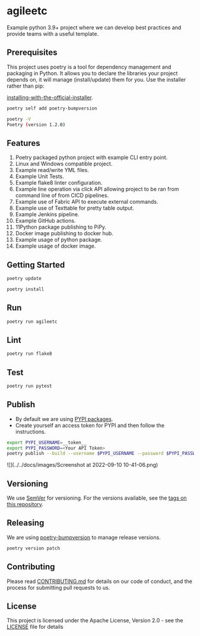 # agileetc

Example python 3.9+ project where we can develop best practices and provide teams with a useful template.

## Prerequisites

This project uses poetry is a tool for dependency management and packaging in Python. It allows you to declare the 
libraries your project depends on, it will manage (install/update) them for you. Use the installer rather than pip:

[installing-with-the-official-installer](https://python-poetry.org/docs/master/#installing-with-the-official-installer).

```sh
poetry self add poetry-bumpversion
```

```sh
poetry -V
Poetry (version 1.2.0)
```

## Features

1. Poetry packaged python project with example CLI entry point.
2. Linux and Windows compatible project.
3. Example read/write YML files.
4. Example Unit Tests.
5. Example flake8 linter configuration.
6. Example line operation via click API allowing project to be ran from command line of from CICD pipelines.
7. Example use of Fabric API to execute external commands.
8. Example use of Texttable for pretty table output.
9. Example Jenkins pipeline.
10. Example GitHub actions. 
11. 11Python package publishing to PiPy. 
12. Docker image publishing to docker hub. 
13. Example usage of python package. 
14. Example usage of docker image.

## Getting Started

```sh
poetry update
```

```sh
poetry install
```

## Run
```sh
poetry run agileetc
```

## Lint
```sh
poetry run flake8
```

## Test
```sh
poetry run pytest
```

## Publish

* By default we are using [PYPI packages](https://packaging.python.org/en/latest/tutorials/installing-packages/). 
* Create yourself an access token for PYPI and then follow the instructions.

```sh
export PYPI_USERNAME=__token__ 
export PYPI_PASSWORD=<Your API Token>
poetry publish --build --username $PYPI_USERNAME --password $PYPI_PASSWORD
```

![](../../docs/images/Screenshot at 2022-09-10 10-41-06.png)

## Versioning
We use [SemVer](http://semver.org/) for versioning. For the versions available, see the [tags on this repository](https://github.com/Agile-Solutions-GB-Ltd/agileup/tags). 

## Releasing

We are using [poetry-bumpversion](https://github.com/monim67/poetry-bumpversion) to manage release versions.

```sh
poetry version patch
```

## Contributing

Please read [CONTRIBUTING.md](CONTRIBUTING.md) for details on our code of conduct, and the process for submitting pull requests to us.

## License

This project is licensed under the Apache License, Version 2.0 - see the [LICENSE](LICENSE) file for details



